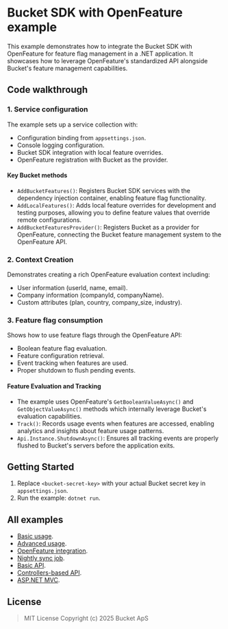 # Bucket SDK with OpenFeature example

This example demonstrates how to integrate the Bucket SDK with OpenFeature for feature flag management in a .NET application.
It showcases how to leverage OpenFeature's standardized API alongside Bucket's feature management capabilities.

## Code walkthrough

### 1. Service configuration

The example sets up a service collection with:

- Configuration binding from `appsettings.json`.
- Console logging configuration.
- Bucket SDK integration with local feature overrides.
- OpenFeature registration with Bucket as the provider.

#### Key Bucket methods

- `AddBucketFeatures()`: Registers Bucket SDK services with the dependency injection container, enabling feature flag functionality.
- `AddLocalFeatures()`: Adds local feature overrides for development and testing purposes, allowing you to define feature values that override remote configurations.
- `AddBucketFeaturesProvider()`: Registers Bucket as a provider for OpenFeature, connecting the Bucket feature management system to the OpenFeature API.

### 2. Context Creation

Demonstrates creating a rich OpenFeature evaluation context including:

- User information (userId, name, email).
- Company information (companyId, companyName).
- Custom attributes (plan, country, company_size, industry).

### 3. Feature flag consumption

Shows how to use feature flags through the OpenFeature API:

- Boolean feature flag evaluation.
- Feature configuration retrieval.
- Event tracking when features are used.
- Proper shutdown to flush pending events.

#### Feature Evaluation and Tracking

- The example uses OpenFeature's `GetBooleanValueAsync()` and `GetObjectValueAsync()` methods which internally leverage Bucket's evaluation capabilities.
- `Track()`: Records usage events when features are accessed, enabling analytics and insights about feature usage patterns.
- `Api.Instance.ShutdownAsync()`: Ensures all tracking events are properly flushed to Bucket's servers before the application exits.

## Getting Started

1. Replace `<bucket-secret-key>` with your actual Bucket secret key in `appsettings.json`.
2. Run the example: `dotnet run`.

## All examples

- [Basic usage](../Bucket.Example.Basic/README.md).
- [Advanced usage](../Bucket.Example.Advanced/README.md).
- [OpenFeature integration](../Bucket.Example.OpenFeature/README.md).
- [Nightly sync job](../Bucket.Example.SyncJob/README.md).
- [Basic API](../Bucket.Example.AspNet.Api/README.md).
- [Controllers-based API](../Bucket.Example.AspNet.Controllers/README.md).
- [ASP.NET MVC](../Bucket.Example.AspNet.Mvc/README.md).

## License

> MIT License Copyright (c) 2025 Bucket ApS
